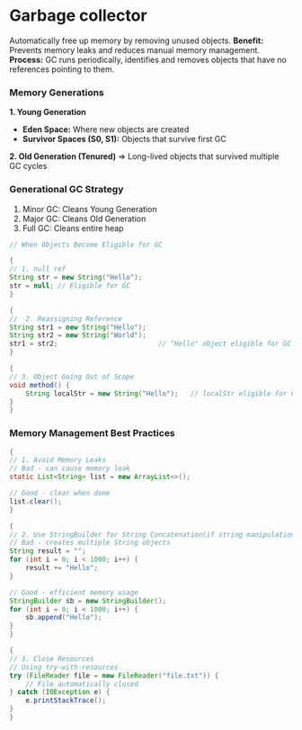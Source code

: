 # Garbage collector

Automatically free up memory by removing unused objects.
**Benefit:** Prevents memory leaks and reduces manual memory management.
**Process:** GC runs periodically, identifies and removes objects that have no references pointing to them.

### Memory Generations

**1. Young Generation**

- **Eden Space:** Where new objects are created
- **Survivor Spaces (S0, S1):** Objects that survive first GC

**2. Old Generation (Tenured)** => Long-lived objects that survived multiple GC cycles

### Generational GC Strategy

1. Minor GC: Cleans Young Generation
2. Major GC: Cleans Old Generation
3. Full GC: Cleans entire heap

```java
// When Objects Become Eligible for GC

{
// 1. null ref
String str = new String("Hello");
str = null; // Eligible for GC
}

{
//  2. Reassigning Reference
String str1 = new String("Hello");
String str2 = new String("World");
str1 = str2;                         // "Hello" object eligible for GC
}

{
// 3. Object Going Out of Scope
void method() {
    String localStr = new String("Hello");   // localStr eligible for GC when method ends
}
}

```

### Memory Management Best Practices

```java
{
// 1. Avoid Memory Leaks
// Bad - can cause memory leak
static List<String> list = new ArrayList<>();

// Good - clear when done
list.clear();
}

{
// 2. Use StringBuilder for String Concatenation(if string manipulation heavily involved)
// Bad - creates multiple String objects
String result = "";
for (int i = 0; i < 1000; i++) {
    result += "Hello";
}

// Good - efficient memory usage
StringBuilder sb = new StringBuilder();
for (int i = 0; i < 1000; i++) {
    sb.append("Hello");
}
}

{
// 3. Close Resources
// Using try-with-resources
try (FileReader file = new FileReader("file.txt")) {
    // File automatically closed
} catch (IOException e) {
    e.printStackTrace();
}
}


```
